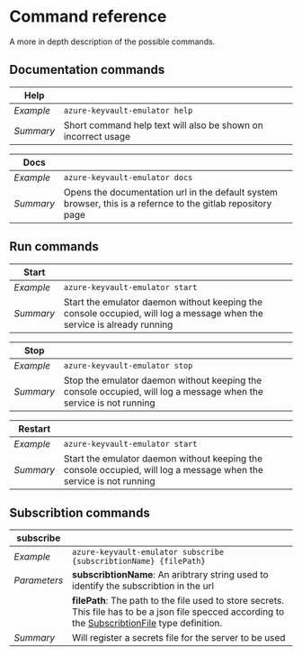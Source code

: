 # Command reference  
  
A more in depth description of the possible commands.  
  
## Documentation commands  
  
| Help | |
| --- | --- |
| _Example_ | ```azure-keyvault-emulator help``` |
| _Summary_ | Short command help text will also be shown on incorrect usage |
  
| Docs | |
| --- | --- |
| _Example_ | ```azure-keyvault-emulator docs``` |
| _Summary_ | Opens the documentation url in the default system browser, this is a refernce to the gitlab repository page |  
  
## Run commands  
  
| Start | |
| --- | --- |
| _Example_ | ```azure-keyvault-emulator start``` |
| _Summary_ | Start the emulator daemon without keeping the console occupied, will log a message when the service is already running |  
  
| Stop | |
| --- | --- |
| _Example_ | ```azure-keyvault-emulator stop``` |
| _Summary_ | Stop the emulator daemon without keeping the console occupied, will log a message when the service is not running |  
  
| Restart | |
| --- | --- |
| _Example_ | ```azure-keyvault-emulator start``` |
| _Summary_ | Start the emulator daemon without keeping the console occupied, will log a message when the service is not running |  
  
## Subscribtion commands  
  
[subscribtion-file-url]: https://gitlab.com/Marvin-Brouwer/azure-keyvault-emulator/blob/master/lib/AzureKeyVault/SubscribtionFile.ts

| subscribe | |  
| --- | --- |
| _Example_ | ```azure-keyvault-emulator subscribe {subscribtionName} {filePath}``` |
| _Parameters_ | **subscribtionName**: An aribtrary string used to identify the subscribtion in the url |
|  | **filePath**: The path to the file used to store secrets. This file has to be a json file  specced according to the [SubscribtionFile][subscribtion-file-url] type definition. |
| _Summary_ | Will register a secrets file for the server to be used |  
  